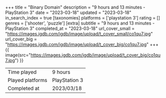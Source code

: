 +++
title = "Binary Domain"
description = "9 hours and 13 minutes - PlayStation 3"
date = "2023-03-18"
updated = "2023-03-18"
in_search_index = true
[taxonomies]
platforms = ['playstation 3']
rating = []
genres = ['shooter', 'puzzle']
[extra]
subtitle = "9 hours and 13 minutes - PlayStation 3"
completed_at = "2023-03-18"
url_cover_small = "https://images.igdb.com/igdb/image/upload/t_cover_small/co1qu7.jpg"
url_cover_big = "https://images.igdb.com/igdb/image/upload/t_cover_big/co1qu7.jpg"
+++
{{ image(src="https://images.igdb.com/igdb/image/upload/t_cover_big/co1qu7.jpg") }}

|              |            |
| ------------ | ---------- |
| Time played  | 9 hours |
| Played platforms    | PlayStation 3 |
| Completed at | 2023/03/18 |


